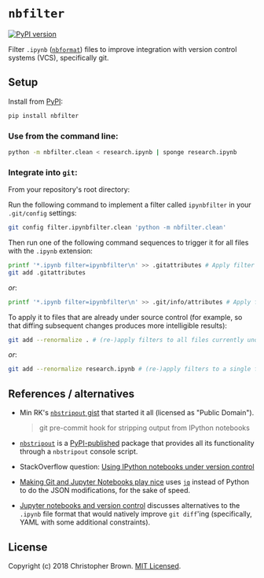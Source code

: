 # `nbfilter`

[![PyPI version](https://badge.fury.io/py/nbfilter.svg)](https://pypi.org/project/nbfilter/)

Filter `.ipynb` ([`nbformat`](https://github.com/jupyter/nbformat)) files to improve integration with version control systems (VCS), specifically git.


## Setup

Install from [PyPI](https://pypi.python.org/pypi/nbfilter):

```sh
pip install nbfilter
```

### Use from the command line:

```sh
python -m nbfilter.clean < research.ipynb | sponge research.ipynb
```


### Integrate into `git`:

From your repository's root directory:

Run the following command to implement a filter called `ipynbfilter` in your `.git/config` settings:
```sh
git config filter.ipynbfilter.clean 'python -m nbfilter.clean'
```

Then run one of the following command sequences to trigger it for all files with the `.ipynb` extension:
```sh
printf '*.ipynb filter=ipynbfilter\n' >> .gitattributes # Apply filter for all contributors
git add .gitattributes
```
_or_:
```sh
printf '*.ipynb filter=ipynbfilter\n' >> .git/info/attributes # Apply filter for just me
```

To apply it to files that are already under source control (for example, so that diffing subsequent changes produces more intelligible results):
```sh
git add --renormalize . # (re-)apply filters to all files currently under source control
```
_or_:
```sh
git add --renormalize research.ipynb # (re-)apply filters to a single file
```


## References / alternatives

* Min RK's [`nbstripout` gist](https://gist.github.com/minrk/6176788) that started it all (licensed as "Public Domain").
  > git pre-commit hook for stripping output from IPython notebooks
* [`nbstripout`](https://github.com/kynan/nbstripout) is a [PyPI-published](https://pypi.org/project/nbstripout/) package that provides all its functionality through a `nbstripout` console script.

* StackOverflow question: [Using IPython notebooks under version control](https://stackoverflow.com/q/18734739)
* [Making Git and Jupyter Notebooks play nice](http://timstaley.co.uk/posts/making-git-and-jupyter-notebooks-play-nice/)
  uses [`jq`](https://stedolan.github.io/jq/) instead of Python to do the JSON modifications, for the sake of speed.
* [Jupyter notebooks and version control](http://droettboom.com/blog/2018/01/18/diffable-jupyter-notebooks/)
  discusses alternatives to the `.ipynb` file format that would natively improve `git diff`'ing
  (specifically, YAML with some additional constraints).


## License

Copyright (c) 2018 Christopher Brown. [MIT Licensed](LICENSE.txt).
